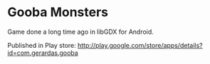 # Gooba Monsters
Game done a long time ago in libGDX for Android.

Published in Play store: http://play.google.com/store/apps/details?id=com.gerardas.gooba
